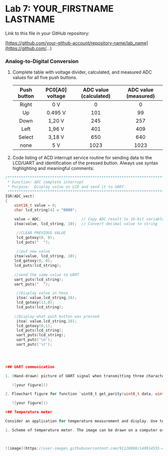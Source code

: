 # Lab 7: YOUR_FIRSTNAME LASTNAME

Link to this file in your GitHub repository:

[https://github.com/your-github-account/repository-name/lab_name](https://github.com/...)

### Analog-to-Digital Conversion

1. Complete table with voltage divider, calculated, and measured ADC values for all five push buttons.

   | **Push button** | **PC0[A0] voltage** | **ADC value (calculated)** | **ADC value (measured)** |
   | :-: | :-: | :-: | :-: |
   | Right  | 0&nbsp;V | 0   | 0   |
   | Up     | 0.495&nbsp;V | 101 | 99  |
   | Down   |   1,20 V    | 245    |  257 |
   | Left   |    1,96 V   | 401    | 409  |
   | Select |    3,18 V  |  650    | 640 |
   | none   |     5 V  |   1023  | 1023  |

2. Code listing of ACD interrupt service routine for sending data to the LCD/UART and identification of the pressed button. Always use syntax highlighting and meaningful comments:

```c
/**********************************************************************
 * Function: ADC complete interrupt
 * Purpose:  Display value on LCD and send it to UART.
 **********************************************************************/
ISR(ADC_vect)
{
    uint16_t value = 0;
    char lcd_string[4] = "0000";

    value = ADC;                  // Copy ADC result to 16-bit variable
    itoa(value, lcd_string, 10);  // Convert decimal value to string

     //CLEAR PREVIOUS VALUE
     lcd_gotoxy(8, 0);
     lcd_puts("  ");
     
     //put new value
    itoa(value, lcd_string, 10);
    lcd_gotoxy(8, 0);
    lcd_puts(lcd_string);
    
    //send the same value to UART
    uart_puts(lcd_string);
    uart_puts("  ");

     //Display value in hexa
     itoa( value,lcd_string,16);
     lcd_gotoxy(13,0);
     lcd_puts(lcd_string);
   
    //Display what push button was pressed
     itoa( value,lcd_string,16);
     lcd_gotoxy(8,1);
     lcd_puts(lcd_string);
     uart_puts(lcd_string);
     uart_putc('\n');
     uart_putc('\r');
  



### UART communication

1. (Hand-drawn) picture of UART signal when transmitting three character data `De2` in 4800 7O2 mode (7 data bits, odd parity, 2 stop bits, 4800&nbsp;Bd).

   ![your figure]()

2. Flowchart figure for function `uint8_t get_parity(uint8_t data, uint8_t type)` which calculates a parity bit of input 8-bit `data` according to parameter `type`. The image can be drawn on a computer or by hand. Use clear descriptions of the individual steps of the algorithms.

   ![your figure]()

### Temperature meter

Consider an application for temperature measurement and display. Use temperature sensor [TC1046](http://ww1.microchip.com/downloads/en/DeviceDoc/21496C.pdf), LCD, one LED and a push button. After pressing the button, the temperature is measured, its value is displayed on the LCD and data is sent to the UART. When the temperature is too high, the LED will start blinking.

1. Scheme of temperature meter. The image can be drawn on a computer or by hand. Always name all components and their values.

  

![image](https://user-images.githubusercontent.com/91128808/140914555-e610b2ec-9562-4d45-863f-5ed525d49507.png)

